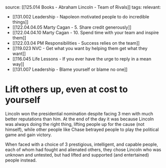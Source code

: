 source: [[125.014 Books - Abraham Lincoln - Team of Rivals]]
tags:
relevant:
- [[131.002 Leadership - Napoleon motivated people to do incredible things]]
- [[122.04.04.05 Marty Cagan - 5. Share credit generously]]
- [[122.04.04.10 Marty Cagan - 10. Spend time with your team and inspire them]]
- [[122.03.04 PM Responsibilities - Success relies on the team]]
- [[119.023 NVC - Get what you want by helping them get what they want]]
- [[116.045 Life Lessons - If you ever have the urge to reply in a mean way]]
- [[131.007 Leadership - Blame yourself or blame no one]]

# Lift others up, even at cost to yourself

Lincoln won the presidential nomination despite facing 3 men with much better reputations than him. At the end of the day it was because Lincoln was always doing the right thing, lifting people up for the cause (not himself), while other people like Chase betrayed people to play the political game and gain victory. 

When faced with a choice of 3 prestigious, intelligent, and capable people, each of whom had fought and alienated others, they chose Lincoln who was unknown and untested, but had lifted and supported (and entertained) people instead.
